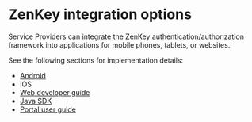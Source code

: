 # ZenKey integration options

Service Providers can integrate the ZenKey authentication/authorization framework into applications for mobile phones, tablets, or websites. 

See the following sections for implementation details:
* [Android](../android/android-header.md)
* iOS
* [Web developer guide](../web/web.md) 
* [Java SDK](java-sdk.md)
* [Portal user guide](../portal-user-guide/portal-introduction.md)

